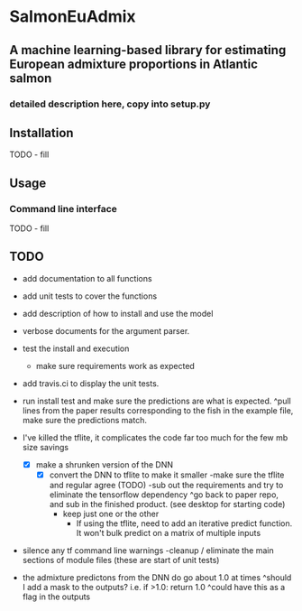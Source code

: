 # SalmonEuAdmix
## A machine learning-based library for estimating European admixture proportions in Atlantic salmon

### detailed description here, copy into setup.py

## Installation
TODO - fill


## Usage 
### Command line interface
TODO - fill


## TODO
- add documentation to all functions
- add unit tests to cover the functions
- add description of how to install and use the model
- verbose documents for the argument parser.
- test the install and execution
    - make sure requirements work as expected
- add travis.ci to display the unit tests.
- run install test and make sure the predictions are what is expected.
    ^pull lines from the paper results corresponding to the fish in the example file, make sure the predictions match.

- I've killed the tflite, it complicates the code far too much for the few mb size savings
    - [x] make a shrunken version of the DNN
        -[x] convert the DNN to tflite to make it smaller
        -make sure the tflite and regular agree (TODO)
        -sub out the requirements and try to eliminate the tensorflow dependency
            ^go back to paper repo, and sub in the finished product. (see desktop for starting code)
            - keep just one or the other
                - If using the tflite, need to add an iterative predict function. It won't bulk predict on a matrix of multiple inputs
- silence any tf command line warnings
-cleanup / eliminate the main sections of module files (these are start of unit tests)


- the admixture predictons from the DNN do go about 1.0 at times
    ^should I add a mask to the outputs? i.e. if >1.0: return 1.0
    ^could have this as a flag in the outputs